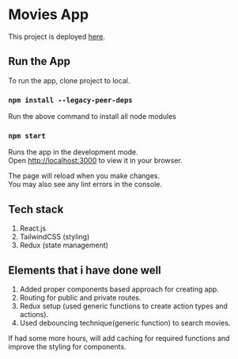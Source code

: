 # Movies App

This project is deployed [here](https://github.com/facebook/create-react-app).

## Run the App

To run the app, clone project to local.

### `npm install --legacy-peer-deps`
Run the above command to install all node modules

### `npm start`
Runs the app in the development mode.\
Open [http://localhost:3000](http://localhost:3000) to view it in your browser.

The page will reload when you make changes.\
You may also see any lint errors in the console.

## Tech stack
1. React.js
2. TailwindCSS (styling)
3. Redux (state management)


## Elements that i have done well
1. Added proper components based approach for creating app.
2. Routing for public and private routes.
3. Redux setup (used generic functions to create action types and actions).
4. Used debouncing technique(generic function) to search movies.


If had some more hours, will add caching for required functions and improve the styling for components.
